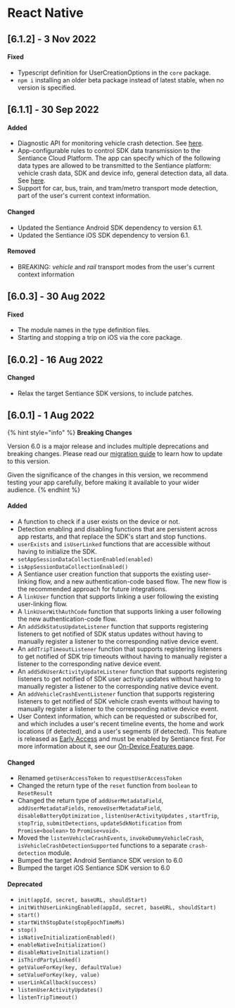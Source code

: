 # React Native

## \[6.1.2] - 3 Nov 2022

#### Fixed

* Typescript definition for UserCreationOptions in the `core` package.
* `npm i` installing an older beta package instead of latest stable, when no version is specified.

## \[6.1.1] - 30 Sep 2022

#### Added

* Diagnostic API for monitoring vehicle crash detection. See [here](../api-reference/react-native/crash-detection.md#vehicle-crash-diagnostic-data).
* App-configurable rules to control SDK data transmission to the Sentiance Cloud Platform. The app can specify which of the following data types are allowed to be transmitted to the Sentiance platform: vehicle crash data, SDK and device info, general detection data, all data. See [here](../api-reference/react-native/core.md#control-transmittable-data-types).
* Support for car, bus, train, and tram/metro transport mode detection, part of the user's current context information.

#### Changed

* Updated the Sentiance Android SDK dependency to version 6.1.
* Updated the Sentiance iOS SDK dependency to version 6.1.

#### Removed

* BREAKING: _vehicle_ and _rail_ transport modes from the user's current context information

## \[6.0.3] - 30 Aug 2022

#### Fixed

* The module names in the type definition files.
* Starting and stopping a trip on iOS via the core package.

## \[6.0.2] - 16 Aug 2022

#### Changed

* Relax the target Sentiance SDK versions, to include patches.

## \[6.0.1] - 1 Aug 2022

{% hint style="info" %}
**Breaking Changes**

Version 6.0 is a major release and includes multiple deprecations and breaking changes. Please read our [migration guide](../appendix/migration-guide/react-native.md) to learn how to update to this version.

Given the significance of the changes in this version, we recommend testing your app carefully, before making it available to your wider audience.
{% endhint %}

#### Added

* A function to check if a user exists on the device or not.
* Detection enabling and disabling functions that are persistent across app restarts, and that replace the SDK's start and stop functions.
* `userExists` and `isUserLinked` functions that are accessible without having to initialize the SDK.
* `setAppSessionDataCollectionEnabled(enabled)`
* `isAppSessionDataCollectionEnabled()`
* A Sentiance user creation function that supports the existing user-linking flow, and a new authentication-code based flow. The new flow is the recommended approach for future integrations.
* A `linkUser` function that supports linking a user following the existing user-linking flow.
* A `linkUserWithAuthCode` function that supports linking a user following the new authentication-code flow.
* An `addSdkStatusUpdateListener` function that supports registering listeners to get notified of SDK status updates without having to manually register a listener to the corresponding native device event.
* An `addTripTimeoutListener` function that supports registering listeners to get notified of SDK trip timeouts without having to manually register a listener to the corresponding native device event.
* An `addSdkUserActivityUpdateListener` function that supports registering listeners to get notified of SDK user activity updates without having to manually register a listener to the corresponding native device event.
* An `addVehicleCrashEventListener` function that supports registering listeners to get notified of SDK vehicle crash events without having to manually register a listener to the corresponding native device event.
* User Context information, which can be requested or subscribed for, and which includes a user's recent timeline events, the home and work locations (if detected), and a user's segments (if detected). This feature is released as [Early Access](../appendix/feature-production-readiness.md) and must be enabled by Sentiance first. For more information about it, see our [On-Device Features page](../appendix/on-device-features.md).

#### Changed

* Renamed `getUserAccessToken` to `requestUserAccessToken`
* Changed the return type of the `reset` function from `boolean` to `ResetResult`
* Changed the return type of `addUserMetadataField`, `addUserMetadataFields`, `removeUserMetadataField`, `disableBatteryOptimization` , `listenUserActivityUpdates` , `startTrip`, `stopTrip`, `submitDetections`, `updateSdkNotification` from `Promise<boolean>` to `Promise<void>`.
* Moved the `listenVehicleCrashEvents`, `invokeDummyVehicleCrash`, `isVehicleCrashDetectionSupported` functions to a separate `crash-detection` module.
* Bumped the target Android Sentiance SDK version to 6.0
* Bumped the target iOS Sentiance SDK version to 6.0

#### Deprecated

* `init(appId, secret, baseURL, shouldStart)`
* `initWithUserLinkingEnabled(appId, secret, baseURL, shouldStart)`
* `start()`
* `startWithStopDate(stopEpochTimeMs)`
* `stop()`
* `isNativeInitializationEnabled()`
* `enableNativeInitialization()`
* `disableNativeInitialization()`
* `isThirdPartyLinked()`
* `getValueForKey(key, defaultValue)`
* `setValueForKey(key, value)`
* `userLinkCallback(success)`
* `listenUserActivityUpdates()`
* `listenTripTimeout()`
